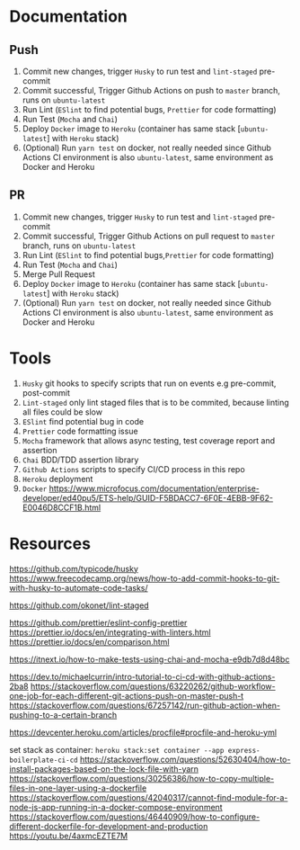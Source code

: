 # Documentation

## Push

1. Commit new changes, trigger `Husky` to run test and `lint-staged` pre-commit
2. Commit successful, Trigger Github Actions on push to `master` branch, runs on `ubuntu-latest`
3. Run Lint (`ESlint` to find potential bugs, `Prettier` for code formatting)
4. Run Test (`Mocha` and `Chai`)
5. Deploy `Docker` image to `Heroku` (container has same stack [```ubuntu-latest```] with `Heroku` stack)
6. (Optional) Run `yarn test` on docker, not really needed since Github Actions CI environment is also ```ubuntu-latest```, same environment as Docker and Heroku

## PR

1. Commit new changes, trigger `Husky` to run test and `lint-staged` pre-commit
2. Commit successful, Trigger Github Actions on pull request to `master` branch, runs on `ubuntu-latest`
3. Run Lint (`ESlint` to find potential bugs,`Prettier` for code formatting)
4. Run Test (`Mocha` and `Chai`)
5. Merge Pull Request
6. Deploy `Docker` image to `Heroku` (container has same stack [```ubuntu-latest```] with `Heroku` stack)
7. (Optional) Run `yarn test` on docker, not really needed since Github Actions CI environment is also ```ubuntu-latest```, same environment as Docker and Heroku

# Tools

1. `Husky` git hooks to specify scripts that run on events e.g pre-commit, post-commit
2. `Lint-staged` only lint staged files that is to be commited, because linting all files could be slow
3. `ESlint` find potential bug in code
4. `Prettier` code formatting issue
5. `Mocha` framework that allows async testing, test coverage report and assertion
6. `Chai` BDD/TDD assertion library
7. `Github Actions` scripts to specify CI/CD process in this repo
8. `Heroku` deployment
9. `Docker` https://www.microfocus.com/documentation/enterprise-developer/ed40pu5/ETS-help/GUID-F5BDACC7-6F0E-4EBB-9F62-E0046D8CCF1B.html

# Resources

https://github.com/typicode/husky
https://www.freecodecamp.org/news/how-to-add-commit-hooks-to-git-with-husky-to-automate-code-tasks/

https://github.com/okonet/lint-staged

https://github.com/prettier/eslint-config-prettier
https://prettier.io/docs/en/integrating-with-linters.html
https://prettier.io/docs/en/comparison.html

https://itnext.io/how-to-make-tests-using-chai-and-mocha-e9db7d8d48bc

https://dev.to/michaelcurrin/intro-tutorial-to-ci-cd-with-github-actions-2ba8
https://stackoverflow.com/questions/63220262/github-workflow-one-job-for-each-different-git-actions-push-on-master-push-t
https://stackoverflow.com/questions/67257142/run-github-action-when-pushing-to-a-certain-branch

https://devcenter.heroku.com/articles/procfile#procfile-and-heroku-yml

set stack as container: `heroku stack:set container --app express-boilerplate-ci-cd`
https://stackoverflow.com/questions/52630404/how-to-install-packages-based-on-the-lock-file-with-yarn
https://stackoverflow.com/questions/30256386/how-to-copy-multiple-files-in-one-layer-using-a-dockerfile
https://stackoverflow.com/questions/42040317/cannot-find-module-for-a-node-js-app-running-in-a-docker-compose-environment
https://stackoverflow.com/questions/46440909/how-to-configure-different-dockerfile-for-development-and-production
https://youtu.be/4axmcEZTE7M
